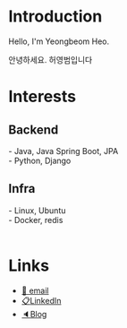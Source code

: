 <h1> Introduction </h1>

Hello, I'm Yeongbeom Heo. <br>

안녕하세요. 허영범입니다 <br>

<h1> Interests </h1>
<h2> Backend </h2>
- Java, Java Spring Boot, JPA <br>
- Python, Django
<br>

<h2> Infra </h2>
- Linux, Ubuntu <br>
- Docker, redis <br>

<br>
<h1> Links </h1>

- [:email: email](hybeom@gmail.com) <br>
- [:clipboard:LinkedIn](https://www.linkedin.com/in/yeongbeom-heo-465327118/) <br>
- [:speaker:Blog](https://ksjm0720.tistory.com/) <br>
